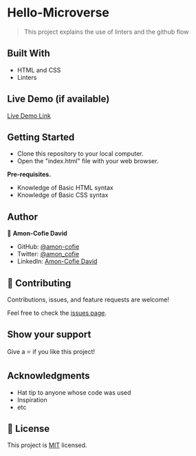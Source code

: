 # Hello-Microverse

> This project explains the use of linters and the github flow

## Built With

- HTML and CSS
- Linters

## Live Demo (if available)

[Live Demo Link](http://192.168.8.100:5500/Hello-Microverse/)

## Getting Started

- Clone this repository to your local computer.
- Open the "index.html" file with your web browser.

**Pre-requisites.**

- Knowledge of Basic HTML syntax
- Knowledge of Basic CSS syntax

## Author

👤 **Amon-Cofie David**

- GitHub: [@amon-cofie](https://github.com/amon-cofie)
- Twitter: [@amon_cofie](https://twitter.com/amon_cofie)
- LinkedIn: [Amon-Cofie David](https://www.linkedin.com/in/david-amon-cofie-2389ab241/)

## 🤝 Contributing

Contributions, issues, and feature requests are welcome!

Feel free to check the [issues page](https://github.com/amon-cofie/Hello-Microverse/issues).

## Show your support

Give a ⭐️ if you like this project!

## Acknowledgments

- Hat tip to anyone whose code was used
- Inspiration
- etc

## 📝 License

This project is [MIT](https://github.com/amon-cofie/Hello-Microverse/blob/main/LICENSE) licensed.
